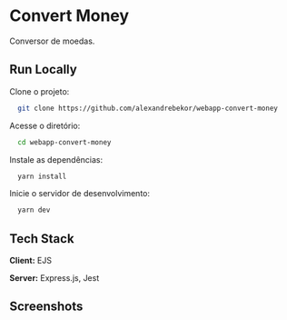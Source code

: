 # Convert Money

Conversor de moedas.

## Run Locally

Clone o projeto:

```bash
  git clone https://github.com/alexandrebekor/webapp-convert-money
```

Acesse o diretório:

```bash
  cd webapp-convert-money
```

Instale as dependências:

```bash
  yarn install
```

Inicie o servidor de desenvolvimento:

```bash
  yarn dev
```

## Tech Stack

**Client:** EJS

**Server:** Express.js, Jest

## Screenshots
